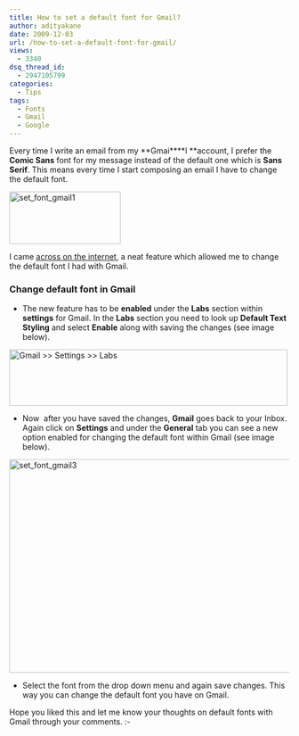 ```yaml
---
title: How to set a default font for Gmail?
author: adityakane
date: 2009-12-03
url: /how-to-set-a-default-font-for-gmail/
views:
  - 3340
dsq_thread_id:
  - 2947105799
categories:
  - Tips
tags:
  - Fonts
  - Gmail
  - Google
---
```

Every time I write an email from my **Gmai****l **account, I prefer the **Comic Sans** font for my message instead of the default one which is **Sans Serif**. This means every time I start composing an email I have to change the default font.

<a href="http://gmail.com" onclick="_gaq.push(['_trackEvent', 'outbound-article', 'http://gmail.com', '']);" ><img class="alignnone size-full wp-image-17562" title="Gmail" src="http://cdn.devilsworkshop.org/files/2009/12/set_font_gmail1.png" alt="set_font_gmail1" width="200" height="94" /></a>

I came <a href="http://gmailblog.blogspot.com/2009/12/new-in-labs-default-text-styling.htm" onclick="_gaq.push(['_trackEvent', 'outbound-article', 'http://gmailblog.blogspot.com/2009/12/new-in-labs-default-text-styling.htm', 'across on the internet']);" >across on the internet</a>, a neat feature which allowed me to change the default font I had with Gmail.

### Change default font in Gmail

  * The new feature has to be **enabled** under the **Labs** section within **settings** for Gmail. In the **Labs** section you need to look up **Default Text Styling** and select **Enable** along with saving the changes (see image below).

<img class="alignnone size-full wp-image-17565" title="Gmail >> Settings >> Labs" src="http://cdn.devilsworkshop.org/files/2009/12/set_font_gmail2.png" alt="Gmail >> Settings >> Labs" width="500" height="101" />

  * Now  after you have saved the changes, **Gmail** goes back to your Inbox. Again click on **Settings** and under the **General** tab you can see a new option enabled for changing the default font within Gmail (see image below).

<img class="alignnone size-full wp-image-17563" title="Gmail >> Settings >> General" src="http://cdn.devilsworkshop.org/files/2009/12/set_font_gmail3.png" alt="set_font_gmail3" width="550" height="383" />

  * Select the font from the drop down menu and again save changes. This way you can change the default font you have on Gmail.

Hope you liked this and let me know your thoughts on default fonts with Gmail through your comments. <img src="http://devilsworkshop.org/wp-includes/images/smilies/simple-smile.png" alt=":-)" class="wp-smiley" style="height: 1em; max-height: 1em;" />
